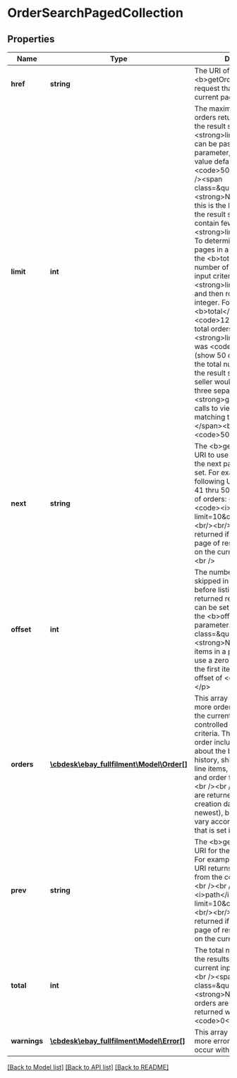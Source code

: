 # OrderSearchPagedCollection

## Properties
Name | Type | Description | Notes
------------ | ------------- | ------------- | -------------
**href** | **string** | The URI of the &lt;b&gt;getOrders&lt;/b&gt; call request that produced the current page of the result set. | [optional] 
**limit** | **int** | The maximum number of orders returned per page of the result set. The &lt;strong&gt;limit&lt;/strong&gt; value can be passed in as a query parameter, or if omitted, its value defaults to &lt;code&gt;50&lt;/code&gt;. &lt;br /&gt;&lt;br /&gt;&lt;span class&#x3D;\&quot;tablenote\&quot;&gt;&lt;strong&gt;Note:&lt;/strong&gt; If this is the last or only page of the result set, the page may contain fewer orders than the &lt;strong&gt;limit&lt;/strong&gt; value.  To determine the number of pages in a result set, divide the &lt;b&gt;total&lt;/b&gt; value (total number of orders matching input criteria) by this &lt;strong&gt;limit&lt;/strong&gt; value, and then round up to the next integer. For example, if the &lt;b&gt;total&lt;/b&gt; value was &lt;code&gt;120&lt;/code&gt; (120 total orders) and the &lt;strong&gt;limit&lt;/strong&gt; value was &lt;code&gt;50&lt;/code&gt; (show 50 orders per page), the total number of pages in the result set is three, so the seller would have to make three separate &lt;strong&gt;getOrders&lt;/strong&gt; calls to view all orders matching the input criteria. &lt;/span&gt;&lt;b&gt;Default:&lt;/b&gt; &lt;code&gt;50&lt;/code&gt; | [optional] 
**next** | **string** | The &lt;b&gt;getOrders&lt;/b&gt; call URI to use if you wish to view the  next page of the result set. For example, the following URI returns records 41 thru 50 from the collection of orders: &lt;br /&gt;&lt;br /&gt;&lt;code&gt;&lt;i&gt;path&lt;/i&gt;/order?limit&#x3D;10&amp;offset&#x3D;40 &lt;/code&gt;&lt;br/&gt;&lt;br/&gt;This field is only returned if there is a next page of results to view based on the current input criteria.&lt;br /&gt; | [optional] 
**offset** | **int** | The number of results skipped in the result set before listing the first returned result. This value can be set in the request with the &lt;b&gt;offset&lt;/b&gt; query parameter. &lt;p class&#x3D;\&quot;tablenote\&quot;&gt;&lt;strong&gt;Note: &lt;/strong&gt;The items in a paginated result set use a zero-based list where the first item in the list has an offset of &lt;code&gt;0&lt;/code&gt;.&lt;/p&gt; | [optional] 
**orders** | [**\cbdesk\ebay_fullfilment\Model\Order[]**](Order.md) | This array contains one or more orders that are part of the current result set, that is controlled by the input criteria. The details of each order include information about the buyer, order history, shipping fulfillments, line items, costs, payments, and order fulfillment status. &lt;br /&gt;&lt;br /&gt;By default, orders are returned according to creation date (oldest to newest), but the order will vary according to any filter that is set in request. | [optional] 
**prev** | **string** | The &lt;b&gt;getOrders&lt;/b&gt; call URI for the previous result set. For example, the following URI returns orders 21 thru 30 from the collection of orders: &lt;br /&gt;&lt;br /&gt;&lt;code&gt;&lt;i&gt;path&lt;/i&gt;/order?limit&#x3D;10&amp;offset&#x3D;20&lt;/code&gt;&lt;br/&gt;&lt;br/&gt;This field is only returned if there is a previous page of results to view based on the current input criteria. | [optional] 
**total** | **int** | The total number of orders in the results set based on the current input criteria.&lt;br /&gt;&lt;br /&gt;&lt;span class&#x3D;\&quot;tablenote\&quot;&gt;&lt;strong&gt;Note:&lt;/strong&gt; If no orders are found, this field is returned with a value of &lt;code&gt;0&lt;/code&gt;.&lt;/span&gt; | [optional] 
**warnings** | [**\cbdesk\ebay_fullfilment\Model\Error[]**](Error.md) | This array is returned if one or more errors or warnings occur with the call request. | [optional] 

[[Back to Model list]](../../README.md#documentation-for-models) [[Back to API list]](../../README.md#documentation-for-api-endpoints) [[Back to README]](../../README.md)


